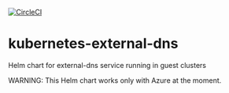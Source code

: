 [![CircleCI](https://circleci.com/gh/giantswarm/kubernetes-external-dns.svg?style=shield&circle-token=d72accbf6b9aa1c3278233c5d637f8c542d1f911)](https://circleci.com/gh/giantswarm/kubernetes-external-dns)

# kubernetes-external-dns
Helm chart for external-dns service running in guest clusters

WARNING: This Helm chart works only with Azure at the moment.
